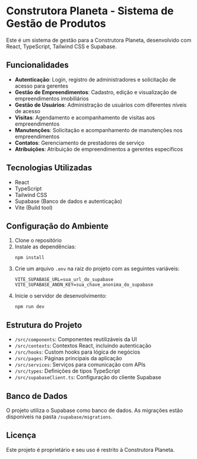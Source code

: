 # Construtora Planeta - Sistema de Gestão de Produtos

Este é um sistema de gestão para a Construtora Planeta, desenvolvido com React, TypeScript, Tailwind CSS e Supabase.

## Funcionalidades

- **Autenticação**: Login, registro de administradores e solicitação de acesso para gerentes
- **Gestão de Empreendimentos**: Cadastro, edição e visualização de empreendimentos imobiliários
- **Gestão de Usuários**: Administração de usuários com diferentes níveis de acesso
- **Visitas**: Agendamento e acompanhamento de visitas aos empreendimentos
- **Manutenções**: Solicitação e acompanhamento de manutenções nos empreendimentos
- **Contatos**: Gerenciamento de prestadores de serviço
- **Atribuições**: Atribuição de empreendimentos a gerentes específicos

## Tecnologias Utilizadas

- React
- TypeScript
- Tailwind CSS
- Supabase (Banco de dados e autenticação)
- Vite (Build tool)

## Configuração do Ambiente

1. Clone o repositório
2. Instale as dependências:
   ```
   npm install
   ```
3. Crie um arquivo `.env` na raiz do projeto com as seguintes variáveis:
   ```
   VITE_SUPABASE_URL=sua_url_do_supabase
   VITE_SUPABASE_ANON_KEY=sua_chave_anonima_do_supabase
   ```
4. Inicie o servidor de desenvolvimento:
   ```
   npm run dev
   ```

## Estrutura do Projeto

- `/src/components`: Componentes reutilizáveis da UI
- `/src/contexts`: Contextos React, incluindo autenticação
- `/src/hooks`: Custom hooks para lógica de negócios
- `/src/pages`: Páginas principais da aplicação
- `/src/services`: Serviços para comunicação com APIs
- `/src/types`: Definições de tipos TypeScript
- `/src/supabaseClient.ts`: Configuração do cliente Supabase

## Banco de Dados

O projeto utiliza o Supabase como banco de dados. As migrações estão disponíveis na pasta `/supabase/migrations`.

## Licença

Este projeto é proprietário e seu uso é restrito à Construtora Planeta.
